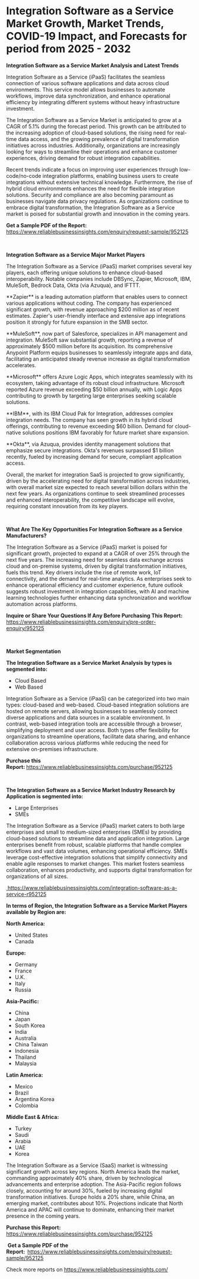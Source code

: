 <p><h1>Integration Software as a Service Market Growth, Market Trends, COVID-19 Impact, and Forecasts for period from 2025 - 2032</h1></p><p><strong>Integration Software as a Service Market Analysis and Latest Trends</strong></p>
<p><p>Integration Software as a Service (iPaaS) facilitates the seamless connection of various software applications and data across cloud environments. This service model allows businesses to automate workflows, improve data synchronization, and enhance operational efficiency by integrating different systems without heavy infrastructure investment. </p><p>The Integration Software as a Service Market is anticipated to grow at a CAGR of 5.1% during the forecast period. This growth can be attributed to the increasing adoption of cloud-based solutions, the rising need for real-time data access, and the growing prevalence of digital transformation initiatives across industries. Additionally, organizations are increasingly looking for ways to streamline their operations and enhance customer experiences, driving demand for robust integration capabilities.</p><p>Recent trends indicate a focus on improving user experiences through low-code/no-code integration platforms, enabling business users to create integrations without extensive technical knowledge. Furthermore, the rise of hybrid cloud environments enhances the need for flexible integration solutions. Security and compliance are also becoming paramount as businesses navigate data privacy regulations. As organizations continue to embrace digital transformation, the Integration Software as a Service market is poised for substantial growth and innovation in the coming years.</p></p>
<p><strong>Get a Sample PDF of the Report:&nbsp;</strong> <a href="https://www.reliablebusinessinsights.com/enquiry/request-sample/952125?utm_campaign=3259&utm_medium=2&utm_source=Github&utm_content=ia&utm_term=06032025&utm_id=integration-software-as-a-service">https://www.reliablebusinessinsights.com/enquiry/request-sample/952125</a></p>
<p>&nbsp;</p>
<p><strong>Integration Software as a Service Major Market Players</strong></p>
<p><p>The Integration Software as a Service (iPaaS) market comprises several key players, each offering unique solutions to enhance cloud-based interoperability. Notable companies include DBSync, Zapier, Microsoft, IBM, MuleSoft, Bedrock Data, Okta (via Azuqua), and IFTTT.</p><p>**Zapier** is a leading automation platform that enables users to connect various applications without coding. The company has experienced significant growth, with revenue approaching $200 million as of recent estimates. Zapier's user-friendly interface and extensive app integrations position it strongly for future expansion in the SMB sector.</p><p>**MuleSoft**, now part of Salesforce, specializes in API management and integration. MuleSoft saw substantial growth, reporting a revenue of approximately $500 million before its acquisition. Its comprehensive Anypoint Platform equips businesses to seamlessly integrate apps and data, facilitating an anticipated steady revenue increase as digital transformation accelerates.</p><p>**Microsoft** offers Azure Logic Apps, which integrates seamlessly with its ecosystem, taking advantage of its robust cloud infrastructure. Microsoft reported Azure revenue exceeding $50 billion annually, with Logic Apps contributing to growth by targeting large enterprises seeking scalable solutions.</p><p>**IBM**, with its IBM Cloud Pak for Integration, addresses complex integration needs. The company has seen growth in its hybrid cloud offerings, contributing to revenue exceeding $60 billion. Demand for cloud-native solutions positions IBM favorably for future market share expansion.</p><p>**Okta**, via Azuqua, provides identity management solutions that emphasize secure integrations. Okta's revenues surpassed $1 billion recently, fueled by increasing demand for secure, compliant application access. </p><p>Overall, the market for integration SaaS is projected to grow significantly, driven by the accelerating need for digital transformation across industries, with overall market size expected to reach several billion dollars within the next few years. As organizations continue to seek streamlined processes and enhanced interoperability, the competitive landscape will evolve, requiring constant innovation from its key players.</p></p>
<p>&nbsp;</p>
<p><strong>What Are The Key Opportunities For Integration Software as a Service Manufacturers?</strong></p>
<p><p>The Integration Software as a Service (iPaaS) market is poised for significant growth, projected to expand at a CAGR of over 25% through the next five years. The increasing need for seamless data exchange across cloud and on-premise systems, driven by digital transformation initiatives, fuels this trend. Key drivers include the rise of remote work, IoT connectivity, and the demand for real-time analytics. As enterprises seek to enhance operational efficiency and customer experience, future outlook suggests robust investment in integration capabilities, with AI and machine learning technologies further enhancing data synchronization and workflow automation across platforms.</p></p>
<p><strong>Inquire or Share Your Questions If Any Before Purchasing This Report:</strong> <a href="https://www.reliablebusinessinsights.com/enquiry/pre-order-enquiry/952125?utm_campaign=3259&utm_medium=2&utm_source=Github&utm_content=ia&utm_term=06032025&utm_id=integration-software-as-a-service">https://www.reliablebusinessinsights.com/enquiry/pre-order-enquiry/952125</a></p>
<p>&nbsp;</p>
<p><strong>Market Segmentation</strong></p>
<p><strong>The Integration Software as a Service Market Analysis by types is segmented into:</strong></p>
<p><ul><li>Cloud Based</li><li>Web Based</li></ul></p>
<p><p>Integration Software as a Service (iPaaS) can be categorized into two main types: cloud-based and web-based. Cloud-based integration solutions are hosted on remote servers, allowing businesses to seamlessly connect diverse applications and data sources in a scalable environment. In contrast, web-based integration tools are accessible through a browser, simplifying deployment and user access. Both types offer flexibility for organizations to streamline operations, facilitate data sharing, and enhance collaboration across various platforms while reducing the need for extensive on-premises infrastructure.</p></p>
<p><strong>Purchase this Report:&nbsp;</strong><a href="https://www.reliablebusinessinsights.com/purchase/952125?utm_campaign=3259&utm_medium=2&utm_source=Github&utm_content=ia&utm_term=06032025&utm_id=integration-software-as-a-service">https://www.reliablebusinessinsights.com/purchase/952125</a></p>
<p>&nbsp;</p>
<p><strong>The Integration Software as a Service Market Industry Research by Application is segmented into:</strong></p>
<p><ul><li>Large Enterprises</li><li>SMEs</li></ul></p>
<p><p>The Integration Software as a Service (iPaaS) market caters to both large enterprises and small to medium-sized enterprises (SMEs) by providing cloud-based solutions to streamline data and application integration. Large enterprises benefit from robust, scalable platforms that handle complex workflows and vast data volumes, enhancing operational efficiency. SMEs leverage cost-effective integration solutions that simplify connectivity and enable agile responses to market changes. This market fosters seamless collaboration, enhances productivity, and supports digital transformation for organizations of all sizes.</p></p>
<p><a href="https://www.reliablebusinessinsights.com/integration-software-as-a-service-r952125?utm_campaign=3259&utm_medium=2&utm_source=Github&utm_content=ia&utm_term=06032025&utm_id=integration-software-as-a-service">&nbsp;https://www.reliablebusinessinsights.com/integration-software-as-a-service-r952125</a></p>
<p><strong>In terms of Region, the Integration Software as a Service Market Players available by Region are:</strong></p>
<p>
    <p> <strong> North America: </strong>
        <ul>
            <li>United States</li>
            <li>Canada</li>
        </ul>
        </p> 
    <p> <strong> Europe: </strong>
        <ul>
            <li>Germany</li>
            <li>France</li>
            <li>U.K.</li>
            <li>Italy</li>
            <li>Russia</li>
        </ul>
        </p> 
    <p> <strong> Asia-Pacific: </strong>
        <ul>
            <li>China</li>
            <li>Japan</li>
            <li>South Korea</li>
            <li>India</li>
            <li>Australia</li>
            <li>China Taiwan</li>
            <li>Indonesia</li>
            <li>Thailand</li>
            <li>Malaysia</li>
        </ul>
        </p> 
    <p> <strong> Latin America: </strong>
        <ul>
            <li>Mexico</li>
            <li>Brazil</li>
            <li>Argentina Korea</li>
            <li>Colombia</li>
        </ul>
        </p> 
    <p> <strong> Middle East & Africa: </strong>
        <ul>
            <li>Turkey</li>
            <li>Saudi</li>
            <li>Arabia</li>
            <li>UAE</li>
            <li>Korea</li>
        </ul>
    </p>
    </p>
<p><p>The Integration Software as a Service (SaaS) market is witnessing significant growth across key regions. North America leads the market, commanding approximately 40% share, driven by technological advancements and enterprise adoption. The Asia-Pacific region follows closely, accounting for around 30%, fueled by increasing digital transformation initiatives. Europe holds a 20% share, while China, an emerging market, contributes about 10%. Projections indicate that North America and APAC will continue to dominate, enhancing their market presence in the coming years.</p></p>
<p><strong>Purchase this Report: </strong><a href="https://www.reliablebusinessinsights.com/purchase/952125?utm_campaign=3259&utm_medium=2&utm_source=Github&utm_content=ia&utm_term=06032025&utm_id=integration-software-as-a-service">https://www.reliablebusinessinsights.com/purchase/952125</a></p>
<p>&nbsp;<strong>Get a Sample PDF of the Report:&nbsp;&nbsp;</strong><a href="https://www.reliablebusinessinsights.com/enquiry/request-sample/952125?utm_campaign=3259&utm_medium=2&utm_source=Github&utm_content=ia&utm_term=06032025&utm_id=integration-software-as-a-service">https://www.reliablebusinessinsights.com/enquiry/request-sample/952125</a></p>
<p><strong></strong></p>
<p>Check more reports on <a href="https://www.reliablebusinessinsights.com/?utm_campaign=3259&utm_medium=2&utm_source=Github&utm_content=ia&utm_term=06032025&utm_id=integration-software-as-a-service">https://www.reliablebusinessinsights.com/</a></p>